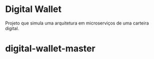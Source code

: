 # Digital Wallet

Projeto que simula uma arquitetura em microserviços de uma carteira digital.
# digital-wallet-master
